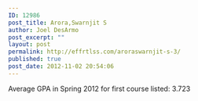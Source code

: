 ```yaml
---
ID: 12986
post_title: Arora,Swarnjit S
author: Joel DesArmo
post_excerpt: ""
layout: post
permalink: http://effrtlss.com/aroraswarnjit-s-3/
published: true
post_date: 2012-11-02 20:54:06
---
```

<p>Average GPA in Spring 2012 for first course listed: 3.723</p>